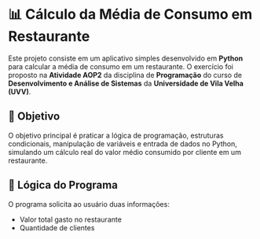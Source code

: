 # 📊 Cálculo da Média de Consumo em Restaurante

Este projeto consiste em um aplicativo simples desenvolvido em **Python** para calcular a média de consumo em um restaurante. O exercício foi proposto na **Atividade AOP2** da disciplina de **Programação** do curso de **Desenvolvimento e Análise de Sistemas** da **Universidade de Vila Velha (UVV)**.

## 🎯 Objetivo

O objetivo principal é praticar a lógica de programação, estruturas condicionais, manipulação de variáveis e entrada de dados no Python, simulando um cálculo real do valor médio consumido por cliente em um restaurante.

## 🧠 Lógica do Programa

O programa solicita ao usuário duas informações:
- Valor total gasto no restaurante
- Quantidade de clientes
